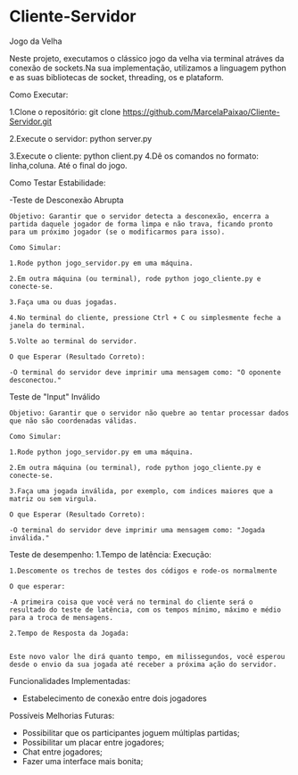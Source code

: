 # Cliente-Servidor

Jogo da Velha

Neste projeto, executamos o clássico jogo da velha via terminal atráves da conexão de sockets.Na sua implementação, utilizamos a linguagem python e as suas bibliotecas de socket, threading, os e plataform.

Como Executar: 

1.Clone o repositório:
    git clone <https://github.com/MarcelaPaixao/Cliente-Servidor.git>

2.Execute o servidor:
    python server.py

3.Execute o cliente:
    python client.py
4.Dê os comandos no formato: linha,coluna. Até o final do jogo.


Como Testar Estabilidade: 

-Teste de Desconexão Abrupta

    Objetivo: Garantir que o servidor detecta a desconexão, encerra a partida daquele jogador de forma limpa e não trava, ficando pronto para um próximo jogador (se o modificarmos para isso).

    Como Simular:

    1.Rode python jogo_servidor.py em uma máquina.

    2.Em outra máquina (ou terminal), rode python jogo_cliente.py e conecte-se.

    3.Faça uma ou duas jogadas.

    4.No terminal do cliente, pressione Ctrl + C ou simplesmente feche a janela do terminal.

    5.Volte ao terminal do servidor.

    O que Esperar (Resultado Correto):

    -O terminal do servidor deve imprimir uma mensagem como: "O oponente desconectou."

Teste de "Input" Inválido


    Objetivo: Garantir que o servidor não quebre ao tentar processar dados que não são coordenadas válidas.

    Como Simular:
    
    1.Rode python jogo_servidor.py em uma máquina.

    2.Em outra máquina (ou terminal), rode python jogo_cliente.py e conecte-se.

    3.Faça uma jogada inválida, por exemplo, com indices maiores que a matriz ou sem virgula.

    O que Esperar (Resultado Correto):

    -O terminal do servidor deve imprimir uma mensagem como: "Jogada inválida."

Teste de desempenho: 
    1.Tempo de latência: 
    Execução:

    1.Descomente os trechos de testes dos códigos e rode-os normalmente
    
    O que esperar:
    
    -A primeira coisa que você verá no terminal do cliente será o resultado do teste de latência, com os tempos mínimo, máximo e médio para a troca de mensagens.
    
    2.Tempo de Resposta da Jogada:


    Este novo valor lhe dirá quanto tempo, em milissegundos, você esperou desde o envio da sua jogada até receber a próxima ação do servidor.


   
Funcionalidades Implementadas:

- Estabelecimento de conexão entre dois jogadores

Possíveis Melhorias Futuras:

- Possibilitar que os participantes joguem múltiplas partidas;
- Possibilitar um placar entre jogadores;
- Chat entre jogadores;
- Fazer uma interface mais bonita;

